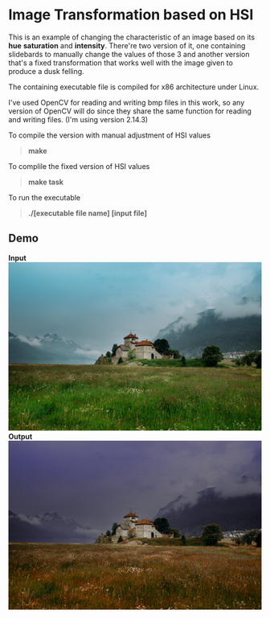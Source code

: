 Image Transformation based on HSI 
=================================

This is an example of changing the characteristic of an image based on its **hue** **saturation** and **intensity**. There're two version of it, one containing slidebards to manually change the values of those 3 and another version that's a fixed transformation that works well with the image given to produce a dusk felling.

The containing executable file is compiled for x86 architecture under Linux.

I've used OpenCV for reading and writing bmp files in this work, so any version of OpenCV will do since they share the same function for reading and writing files. (I'm using version 2.14.3)

To compile the version with manual adjustment of HSI values
> **make** 

To complile the fixed version of HSI values
> **make task**

To run the executable
> **./[executable file name] [input file]**

Demo
----
**Input**
![Alt text](input2.bmp?raw=true "Input Image")
**Output**
![Alt text](trans.bmp?raw=true "Output Image")
